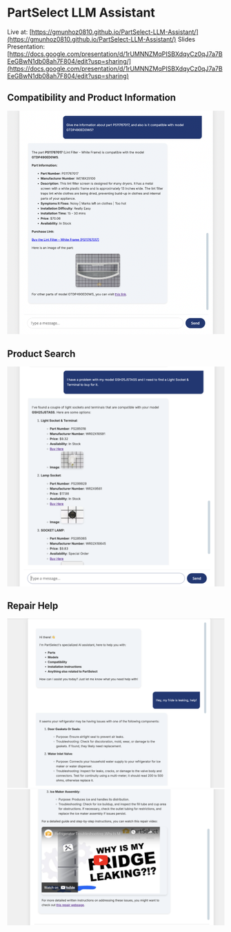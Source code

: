 # PartSelect LLM Assistant

Live at: [https://gmunhoz0810.github.io/PartSelect-LLM-Assistant/](https://gmunhoz0810.github.io/PartSelect-LLM-Assistant/)
Slides Presentation: [https://docs.google.com/presentation/d/1rUMNNZMqPISBXdqyCz0qJ7a7BEeGBwN1db08ah7F804/edit?usp=sharing/](https://docs.google.com/presentation/d/1rUMNNZMqPISBXdqyCz0qJ7a7BEeGBwN1db08ah7F804/edit?usp=sharing)

## Compatibility and Product Information

![Compatibility and Info](imgs/Compatibility_and_Info.jpg)

## Product Search

![Product Search](imgs/Product_Search.jpg)

## Repair Help

![Repair Help 1](imgs/Repari_Help_1.jpg)
![Repair Help 2](imgs/Repair_Help_2.jpg)
